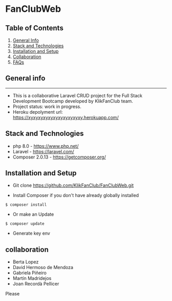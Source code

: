 # FanClubWeb

## Table of Contents
1. [General Info](#general-info)
2. [Stack and Technologies](#stack-technologies)
3. [Installation and Setup](#installation-setup)
4. [Collaboration](#collaboration)
6. [FAQs](#faqs)

## General info
***
* This is a collaborative Laravel CRUD project for the Full Stack Development Bootcamp developed by KlikFanClub team.
* Project status: work in progress.
* Heroku depolyment url: https://xyxyxyxyxyxyxyxyxyxyxy.herokuapp.com/

## Stack and Technologies

* php 8.0 - https://www.php.net/
* Laravel - https://laravel.com/
* Composer 2.0.13 - https://getcomposer.org/

## Installation and Setup

* Git clone https://github.com/KlikFanClub/FanClubWeb.git

* Install Composer if you don't have already globally installed 

```
$ composer install
```

* Or make an Update

```
$ composer update
```

* Generate key env

## collaboration

* Berta Lopez
* David Hermoso de Mendoza
* Gabriela Piñeiro
* Martín Madridejos
* Joan Recordà Pellicer

Please
